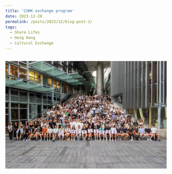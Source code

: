 ```yaml
---
title: 'CUHK exchange program'
date: 2023-12-20
permalink: /posts/2023/12/blog-post-2/
tags:
  - Share Lifes
  - Hong Kong
  - Cultural Exchange
---
```


<br/><img src='/images/CUHK.jpg'> 